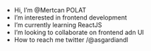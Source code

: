 - Hi, I’m @Mertcan POLAT
- I’m interested in frontend development
- I’m currently learning ReactJS
- I’m looking to collaborate on frontend adn UI
- How to reach me twitter /@asgardiandl

<!---
Slitery/Slitery is a ✨ special ✨ repository because its `README.md` (this file) appears on your GitHub profile.
You can click the Preview link to take a look at your changes.
--->
